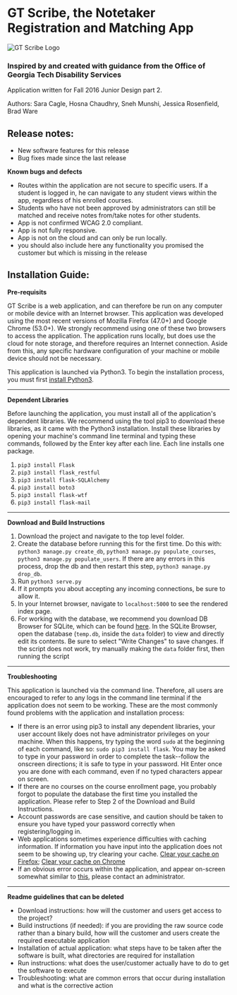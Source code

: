 # GT Scribe, the Notetaker Registration and Matching App

![GT Scribe Logo](http://i68.tinypic.com/6o1pgg.png)


### Inspired by and created with guidance from the Office of Georgia Tech Disability Services

Application written for Fall 2016 Junior Design part 2.

Authors: Sara Cagle, Hosna Chaudhry, Sneh Munshi, Jessica Rosenfield, Brad Ware


## Release notes:

- New software features for this release
- Bug fixes made since the last release

**Known bugs and defects** 

- Routes within the application are not secure to specific users. If a student is logged in, he can navigate to any student views within the app, regardless of his enrolled courses.
- Students who have not been approved by administrators can still be matched and receive notes from/take notes for other students.
- App is not confirmed WCAG 2.0 compliant.
- App is not fully responsive.
- App is not on the cloud and can only be run locally.
- you should also include here any functionality you promised the customer but which is missing in the release

## Installation Guide:

**Pre-requisits**

GT Scribe is a web application, and can therefore be run on any computer or mobile device with an Internet browser. This application was developed using the most recent versions of Mozilla Firefox (47.0+) and Google Chrome (53.0+). We strongly recommend using one of these two browsers to access the application. The application runs locally, but does use the cloud for note storage, and therefore requires an Internet connection. Aside from this, any specific hardware configuration of your machine or mobile device should not be necessary.

This application is launched via Python3. To begin the installation process, you must first [install Python3](https://www.python.org/downloads/). 

------
**Dependent Libraries**

Before launching the application, you must install all of the application's dependent libraries. We recommend using the tool pip3 to download these libraries, as it came with the Python3 installation. Install these libraries by opening your machine's command line terminal and typing these commands, followed by the Enter key after each line. Each line installs one package.

1. `pip3 install Flask`
2. `pip3 install flask_restful`
3. `pip3 install flask-SQLAlchemy`
4. `pip3 install boto3`
5. `pip3 install flask-wtf`
6. `pip3 install flask-mail`

------
**Download and Build Instructions**

1. Download the project and navigate to the top level folder.
2. Create the database before running this for the first time. Do this with: `python3 manage.py create_db`, `python3 manage.py populate_courses`, `python3 manage.py populate_users`. If there are any errors in this process, drop the db and then restart this step, `python3 manage.py drop_db`.
3. Run `python3 serve.py`
4. If it prompts you about accepting any incoming connections, be sure to allow it.
5. In your Internet browser, navigate to `localhost:5000` to see the rendered index page.
8. For working with the database, we recommend you download DB Browser for SQLite, which can be found [here](http://sqlitebrowser.org/). In the SQLite Browser, open the database (`temp.db`, inside the `data` folder) to view and directly edit its contents. Be sure to select "Write Changes" to save changes. If the script does not work, try manually making the `data` folder first, then running the script

-------
**Troubleshooting**

This application is launched via the command line. Therefore, all users are encouraged to refer to any logs in the command line terminal if the application does not seem to be working. These are the most commonly found problems with the application and installation process:

- If there is an error using pip3 to install any dependent libraries, your user account likely does not have administrator privileges on your machine. When this happens, try typing the word `sudo` at the beginning of each command, like so: `sudo pip3 install flask`. You may be asked to type in your password in order to complete the task--follow the onscreen directions; it is safe to type in your password. Hit Enter once you are done with each command, even if no typed characters appear on screen.
- If there are no courses on the course enrollment page, you probably forgot to populate the database the first time you installed the application. Please refer to Step 2 of the Download and Build Instructions.
- Account passwords are case sensitive, and caution should be taken to ensure you have typed your password correctly when registering/logging in.
- Web applications sometimes experience difficulties with caching information. If information you have input into the application does not seem to be showing up, try clearing your cache. [Clear your cache on Firefox](https://support.mozilla.org/en-US/kb/how-clear-firefox-cache); [Clear your cache on Chrome](https://support.google.com/accounts/answer/32050?hl=en)
- If an obvious error occurs within the application, and appear on-screen somewhat similar to [this](http://flask.pocoo.org/docs/0.11/_images/debugger.png), please contact an administrator.

----------
**Readme guidelines that can be deleted**

- Download instructions: how will the customer and users get access to the project?
- Build instructions (if needed): if you are providing the raw source code rather than a binary build, how will the customer and users create the required executable application
- Installation of actual application: what steps have to be taken after the software is built, what directories are required for installation
- Run instructions: what does the user/customer actually have to do to get the software to execute
- Troubleshooting: what are common errors that occur during installation and what is the corrective action
